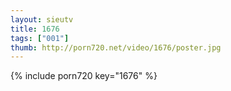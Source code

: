 ```yaml
--- 
layout: sieutv
title: 1676
tags: ["001"]
thumb: http://porn720.net/video/1676/poster.jpg
---
```

{% include porn720 key="1676" %} 
